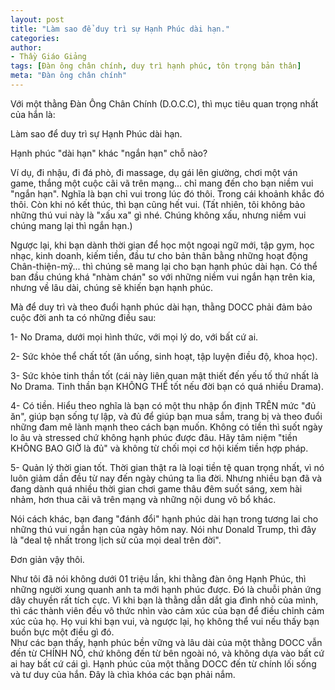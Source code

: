 ```yaml
---
layout: post
title: "Làm sao để duy trì sự Hạnh Phúc dài hạn."
categories:
author:
- Thầy Giáo Giảng
tags: [Đàn ông chân chính, duy trì hạnh phúc, tôn trọng bản thân]
meta: "Đàn ông chân chính"
---
```

Với một thằng Đàn Ông Chân Chính (D.O.C.C), thì mục tiêu quan trọng nhất của hắn là:

Làm sao để duy trì sự Hạnh Phúc dài hạn.

Hạnh phúc "dài hạn" khác "ngắn hạn" chỗ nào?

Ví dụ, đi nhậu, đi đá phò, đi massage, dụ gái lên giường, chơi một ván game, thắng một cuộc cãi vã trên mạng... chỉ mang đến cho bạn niềm vui "ngắn hạn". Nghĩa là bạn chỉ vui trong lúc đó thôi. Trong cái khoảnh khắc đó thôi. Còn khi nó kết thúc, thì bạn cũng hết vui. (Tất nhiên, tôi không bảo những thú vui này là "xấu xa" gì nhé. Chúng không xấu, nhưng niềm vui chúng mang lại thì ngắn hạn.)

Ngược lại, khi bạn dành thời gian để học một ngoại ngữ mới, tập gym, học nhạc, kinh doanh, kiếm tiền, đầu tư cho bản thân bằng những hoạt động Chân-thiện-mỹ... thì chúng sẽ mang lại cho bạn hạnh phúc dài hạn. Có thể ban đầu chúng khá "nhàm chán" so với những niềm vui ngắn hạn trên kia, nhưng về lâu dài, chúng sẽ khiến bạn hạnh phúc.

Mà để duy trì và theo đuổi hạnh phúc dài hạn, thằng DOCC phải đảm bảo cuộc đời anh ta có những điều sau:

1- No Drama, dưới mọi hình thức, với mọi lý do, với bất cứ ai.

2- Sức khỏe thể chất tốt (ăn uống, sinh hoạt, tập luyện điều độ, khoa học).

3- Sức khỏe tinh thần tốt (cái này liên quan mật thiết đến yếu tố thứ nhất là No Drama. Tinh thần bạn KHÔNG THỂ tốt nếu đời bạn có quá nhiều Drama). 

4- Có tiền. Hiểu theo nghĩa là bạn có một thu nhập ổn định TRÊN mức "đủ ăn", giúp bạn sống tự lập, và đủ để giúp bạn mua sắm, trang bị và theo đuổi những đam mê lành mạnh theo cách bạn muốn. Không có tiền thì suốt ngày lo âu và stressed chứ không hạnh phúc được đâu. Hãy tâm niệm "tiền KHÔNG BAO GIỜ là đủ" và không từ chối mọi cơ hội kiếm tiền hợp pháp.

5- Quản lý thời gian tốt. Thời gian thật ra là loại tiền tệ quan trọng nhất, vì nó luôn giảm dần đều từ nay đến ngày chúng ta lìa đời. Nhưng nhiều bạn đã và đang dành quá nhiều thời gian chơi game thâu đêm suốt sáng, xem hài nhảm, hơn thua cãi vã trên mạng và những nội dung vô bổ khác. 

Nói cách khác, bạn đang "đánh đổi" hạnh phúc dài hạn trong tương lai cho những thú vui ngắn hạn của ngày hôm nay. Nói như Donald Trump, thì đây là "deal tệ nhất trong lịch sử của mọi deal trên đời".

Đơn giản vậy thôi.<!--excerpt.s-->
<div class="post-copyright"><div class="content">Như tôi đã nói không dưới 01 triệu lần, khi thằng đàn ông Hạnh Phúc, thì những người xung quanh anh ta mới hạnh phúc được. Đó là chuỗi phản ứng dây chuyền rất tích cực. Vì khi bạn là thằng dẫn dắt gia đình nhỏ của mình, thì các thành viên đều vô thức nhìn vào cảm xúc của bạn để điều chỉnh cảm xúc của họ. Họ vui khi bạn vui, và ngược lại, họ không thể vui nếu thấy bạn buồn bực một điều gì đó.</div></div>
<div class="post-copyright"><div class="content">Như các bạn thấy, hạnh phúc bền vững và lâu dài của một thằng DOCC vẫn đến từ CHÍNH NÓ, chứ không đến từ bên ngoài nó, và không dựa vào bất cứ ai hay bất cứ cái gì. Hạnh phúc của một thằng DOCC đến từ chính lối sống và tư duy của hắn. Đây là chìa khóa các bạn phải nắm.</div></div>
